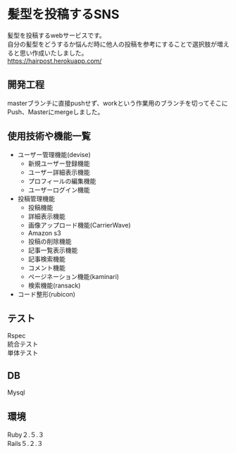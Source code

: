 # 髪型を投稿するSNS
髪型を投稿するwebサービスです。<br>
自分の髪型をどうするか悩んだ時に他人の投稿を参考にすることで選択肢が増えると思い作成いたしました。<br>
https://hairpost.herokuapp.com/
## 開発工程
masterブランチに直接pushせず、workという作業用のブランチを切ってそこにPush、Masterにmergeしました。<br>
## 使用技術や機能一覧
* ユーザー管理機能(devise)
    * 新規ユーザー登録機能  
    * ユーザー詳細表示機能  
    * プロフィールの編集機能  
    * ユーザーログイン機能  
* 投稿管理機能  
    * 投稿機能  
    * 詳細表示機能  
    * 画像アップロード機能(CarrierWave)  
    * Amazon s3  
    * 投稿の削除機能  
    * 記事一覧表示機能  
    * 記事検索機能  
    * コメント機能  
    * ページネーション機能(kaminari)  
    * 検索機能(ransack)  
* コード整形(rubicon)  
## テスト
Rspec<br>
統合テスト<br>
単体テスト<br>
## DB
Mysql<br>
## 環境
Ruby２.５.３<br>
Rails５.２.３
